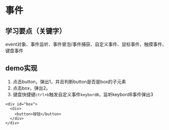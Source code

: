 # 事件

## 学习要点（关键字）
event对象、事件监听、事件冒泡/事件捕获、自定义事件、鼠标事件、触摸事件、键盘事件

## demo实现
1. 点击button，弹出1，并且判断button是否是box的子元素
2. 点击box，弹出2。
3. 键盘快捷键`ctrl+b`触发自定义事件`keybordB`，监听keybordB事件弹出3


```
<div id="box">
  <div>
    <button>按钮</button>
  </div>
</div>
```